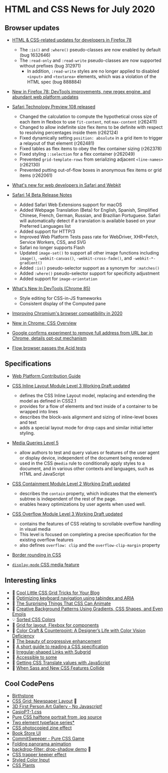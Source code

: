 # HTML and CSS News for July 2020

## Browser updates

- [HTML & CSS-related updates for developers in Firefox 78](https://developer.mozilla.org/en-US/docs/Mozilla/Firefox/Releases/78)
    - The `:is()` and `:where()` pseudo-classes are now enabled by default (bug 1632646)
    - The `:read-only` and `:read-write` pseudo-classes are now supported without prefixes (bug 312971)
        - In addition, `:read-write` styles are no longer applied to disabled `<input>` and `<textarea>` elements, which was a violation of the HTML spec (bug 888884)

- [New in Firefox 78: DevTools improvements, new regex engine, and abundant web platform updates](https://hacks.mozilla.org/2020/06/new-in-firefox-78/)

- [Safari Technology Preview 108 released](https://webkit.org/blog/10840/release-notes-for-safari-technology-preview-108/)
    - Changed the calculation to compute the hypothetical cross size of each item in flexbox to use `fit-content`, not `max-content` (r262411)
    - Changed to allow indefinite size flex items to be definite with respect to resolving percentages inside them (r262124)
    - Fixed dynamically setting `position: absolute` in a grid item to trigger a relayout of that element (r262481)
    - Fixed tables as flex items to obey the flex container sizing (r262378)
    - Fixed styling `::selection` for a flex container (r262049)
    - Prevented `grid-template-rows` from serializing adjacent `<line-names>` (r262130)
    - Prevented putting out-of-flow boxes in anonymous flex items or grid items (r262061)

- [What's new for web developers in Safari and Webkit](https://developer.apple.com/videos/play/wwdc2020/10663/)

- [Safari 14 Beta Release Notes](https://developer.apple.com/documentation/safari-release-notes/safari-14-beta-release-notes)
    - Added Safari Web Extensions support for macOS
    - Added Webpage Translation (Beta) for English, Spanish, Simplified Chinese, French, German, Russian, and Brazilian Portuguese. Safari will automatically detect if a translation is available based on your Preferred Languages list
    - Added support for HTTP/3
    - Improved Web Platform Tests pass rate for WebDriver, XHR+Fetch, Service Workers, CSS, and SVG
    - Safari no longer supports Flash
    - Updated `image-set()` to support all other image functions including `image()`, `-webkit-canvas()`, `-webkit-cross-fade()`, and `-webkit-*-gradient()`
    - Added `:is()` pseudo-selector support as a synonym for `:matches()`
    - Added `:where()` pseudo-selector support for specificity adjustment
    - Added support for `image-orientation`

- [What's New In DevTools (Chrome 85)](https://developers.google.com/web/updates/2020/06/devtools)
    + Style editing for CSS-in-JS frameworks
    + Consistent display of the Computed pane

- [Improving Chromium's browser compatibility in 2020](https://blog.chromium.org/2020/06/improving-chromiums-browser.html)

- [New in Chrome: CSS Overview](https://css-tricks.com/new-in-chrome-css-overview/)

- [Google confirms experiment to remove full address from URL bar in Chrome, details opt-out mechanism](https://www.androidpolice.com/2020/06/15/google-confirms-experiment-to-remove-full-address-from-url-bar-in-chrome-details-opt-out-mechanism/)

- [Flow browser passes the Acid tests](https://www.ekioh.com/acid.html)

## Specifications

- [Web Platform Contribution Guide](https://wpc.guide/)

- [CSS Inline Layout Module Level 3 Working Draft updated](https://www.w3.org/TR/css-inline-3/)
    + defines the CSS Inline Layout model, replacing and extending the model as defined in CSS2.1
    + provides for a flow of elements and text inside of a container to be wrapped into lines
    + describes the block-axis alignment and sizing of inline-level boxes and text
    + adds a special layout mode for drop caps and similar initial letter styling.

- [Media Queries Level 5](https://www.w3.org/TR/mediaqueries-5/)
    + allow authors to test and query values or features of the user agent or display device, independent of the document being rendered
    + used in the CSS `@media` rule to conditionally apply styles to a document, and in various other contexts and languages, such as HTML and JavaScript

- [CSS Containment Module Level 2 Working Draft updated](https://www.w3.org/TR/css-contain-2/)
    + describes the `contain` property, which indicates that the element’s subtree is independent of the rest of the page.
    + enables heavy optimizations by user agents when used well.

- [CSS Overflow Module Level 3 Working Draft updated](https://www.w3.org/TR/css-overflow-3/)
    + contains the features of CSS relating to scrollable overflow handling in visual media
    + This level is focused on completing a precise specification for the existing overflow features
    + also defines `overflow: clip` and the `overflow-clip-margin` property
    
- [Border rounding in CSS](https://crisal.io/words/2020/06/13/rounding-borders.html)

- [`display-mode` CSS media feature](https://developer.mozilla.org/en-US/docs/Web/CSS/@media/display-mode)

## Interesting links

- 📝 [Cool Little CSS Grid Tricks for Your Blog](https://css-tricks.com/cool-little-css-grid-tricks-for-your-blog/)
- 📝 [Optimizing keyboard navigation using tabindex and ARIA](https://www.sarasoueidan.com/blog/keyboard-friendlier-article-listings/)
- 📝 [The Surprising Things That CSS Can Animate](https://codersblock.com/blog/the-surprising-things-that-css-can-animate/)
- 📝 [Creative Background Patterns Using Gradients, CSS Shapes, and Even Emojis](https://css-tricks.com/creative-background-patterns-using-gradients-css-shapes-and-even-emojis/)
- 💡 [Sorted CSS Colors](https://enes.in/sorted-colors/)
- 📝 [Grid for layout, Flexbox for components](https://ishadeed.com/article/grid-layout-flexbox-components/)
- 📝 [Color Craft & Counterpoint: A Designer’s Life with Color Vision Deficiency](https://alistapart.com/article/a-designers-life-with-color-vision-deficiency/)
- 📝 [The beauty of progressive enhancement](https://www.matuzo.at/blog/beauty-of-progressive-enhancement/)
- 📝 [A short guide to reading a CSS specification](https://youtu.be/N2tvZ4P44jY?t=10042)
- 📝 [Irregular-shaped Links with Subgrid](https://css-irl.info/irregular-shaped-links-with-subgrid/)
- 📝 [Accessible to some](https://www.matuzo.at/blog/accessible-to-some/)
- 📝 [Getting CSS Translate values with JavaScript](https://zellwk.com/blog/css-translate-values-in-javascript/)
- 📝 [When Sass and New CSS Features Collide](https://css-tricks.com/when-sass-and-new-css-features-collide/)

## Cool CodePens

- [Birthstone](https://codepen.io/87penginnouta/pen/ZEbvKRz)
- [CSS Grid: Newspaper Layout](https://codepen.io/oliviale/pen/BaoXOOP) 💙
- [3D First Person Art Gallery - No Javascript!](https://codepen.io/ivorjetski/pen/gOPOvdB)
- [CasioPT-1.css](https://codepen.io/fossheim/pen/VweaNYW)
- [Pure CSS halftone portrait from .jpg source](https://codepen.io/thebabydino/pen/LYGGwrm)
- [Two element typeface series*](https://codepen.io/chrisota/pen/KKVzZLM)
- [CSS photocopied zine effect](https://codepen.io/lynnandtonic/pen/YzwVJYp)
- [Book Store UI](https://codepen.io/TurkAysenur/pen/JjGKKrP)
- [CommitSweeper - Pure CSS Game](https://codepen.io/5t3ph/pen/ExPVEZP)
- [Folding panorama animation](https://codepen.io/bennettfeely/pen/oNbBaxB)
- [backdrop-filter: drop-shadow demo](https://codepen.io/cheeaun/full/jOWbVzK) 💙
- [CSS trapper keeper effect](https://codepen.io/lynnandtonic/pen/XWXgwBQ)
- [Styled Color Input](https://codepen.io/leemartin/pen/ExPXRzx)
- [CSS Plants](https://codepen.io/poulamic/pen/xxZqZEM)
